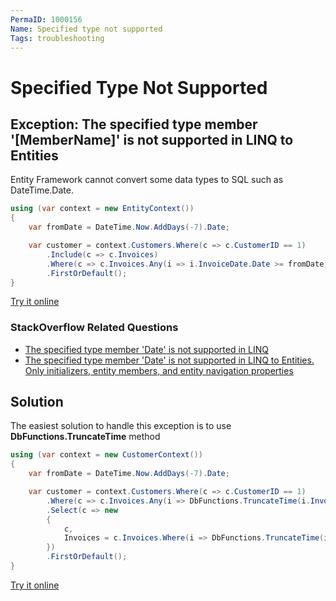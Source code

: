 ```yaml
---
PermaID: 1000156
Name: Specified type not supported
Tags: troubleshooting
---
```


# Specified Type Not Supported

## Exception: The specified type member '[MemberName]' is not supported in LINQ to Entities

Entity Framework cannot convert some data types to SQL such as DateTime.Date.


```csharp
using (var context = new EntityContext())
{
    var fromDate = DateTime.Now.AddDays(-7).Date;

    var customer = context.Customers.Where(c => c.CustomerID == 1)
        .Include(c => c.Invoices)
        .Where(c => c.Invoices.Any(i => i.InvoiceDate.Date >= fromDate))
        .FirstOrDefault();
}
```
[Try it online](https://dotnetfiddle.net/RKXTuP)

### StackOverflow Related Questions

 - [The specified type member 'Date' is not supported in LINQ](https://stackoverflow.com/questions/28381268/the-specified-type-member-date-is-not-supported-in-linq)
 - [The specified type member 'Date' is not supported in LINQ to Entities. Only initializers, entity members, and entity navigation properties](https://stackoverflow.com/questions/14601676/the-specified-type-member-date-is-not-supported-in-linq-to-entities-only-init)

## Solution

The easiest solution to handle this exception is to use **DbFunctions.TruncateTime** method

```csharp
using (var context = new CustomerContext())
{
    var fromDate = DateTime.Now.AddDays(-7).Date;

    var customer = context.Customers.Where(c => c.CustomerID == 1)
        .Where(c => c.Invoices.Any(i => DbFunctions.TruncateTime(i.InvoiceDate) >= fromDate))
        .Select(c => new
        {
            c,
            Invoices = c.Invoices.Where(i => DbFunctions.TruncateTime(i.InvoiceDate) >= fromDate)
        })
        .FirstOrDefault();
}
```

[Try it online](https://dotnetfiddle.net/YjpKhg)